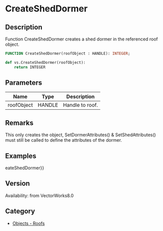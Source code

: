 # CreateShedDormer

## Description
Function CreateShedDormer creates a shed dormer in the referenced roof object.

```pascal
FUNCTION CreateShedDormer(roofObject : HANDLE): INTEGER;
```

```python
def vs.CreateShedDormer(roofObject):
    return INTEGER
```

## Parameters
|Name|Type|Description|
|---|---|---|
|roofObject|HANDLE|Handle to roof.|

## Remarks
This only creates the object, SetDormerAttributes() &amp; SetShedAttributes() must still be called to define the attributes of the dormer.

## Examples
eateShedDormer}}

## Version
Availability: from VectorWorks8.0

## Category
* [Objects - Roofs](../Categories/Objects%20-%20Roofs.md)
